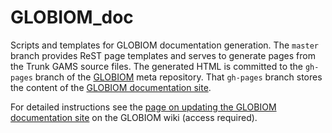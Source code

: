 # GLOBIOM_doc
Scripts and templates for GLOBIOM documentation generation. The `master` branch provides ReST page templates and serves to generate pages from the Trunk GAMS source files. The generated HTML is committed to the `gh-pages` branch of the [GLOBIOM](https://github.com/iiasa/GLOBIOM) meta repository. That `gh-pages` branch stores the content of the [GLOBIOM documentation site](https://iiasa.github.io/GLOBIOM/).

For detailed instructions see the [page on updating the GLOBIOM documentation site](https://github.com/iiasa/GLOBIOM/wiki/Updating-the-GLOBIOM-documentation-site) on the GLOBIOM wiki (access required).
